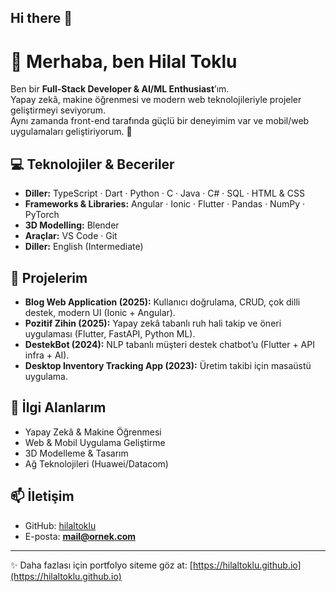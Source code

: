 ## Hi there 👋

<!--
**hilaltoklu/hilaltoklu** is a ✨ _special_ ✨ repository because its `README.md` (this file) appears on your GitHub profile.

Here are some ideas to get you started:

- 🔭 I’m currently working on ...
- 🌱 I’m currently learning ...
- 👯 I’m looking to collaborate on ...
- 🤔 I’m looking for help with ...
- 💬 Ask me about ...
- 📫 How to reach me: ...
- 😄 Pronouns: ...
- ⚡ Fun fact: ...
-->
# 👋 Merhaba, ben Hilal Toklu

Ben bir **Full-Stack Developer & AI/ML Enthusiast**’ım.  
Yapay zekâ, makine öğrenmesi ve modern web teknolojileriyle projeler geliştirmeyi seviyorum.  
Aynı zamanda front-end tarafında güçlü bir deneyimim var ve mobil/web uygulamaları geliştiriyorum. 🚀

## 💻 Teknolojiler & Beceriler
- **Diller:** TypeScript · Dart · Python · C · Java · C# · SQL · HTML & CSS  
- **Frameworks & Libraries:** Angular · Ionic · Flutter · Pandas · NumPy · PyTorch  
- **3D Modelling:** Blender  
- **Araçlar:** VS Code · Git  
- **Diller:** English (Intermediate)

## 🚀 Projelerim
- **Blog Web Application (2025):** Kullanıcı doğrulama, CRUD, çok dilli destek, modern UI (Ionic + Angular).  
- **Pozitif Zihin (2025):** Yapay zekâ tabanlı ruh hali takip ve öneri uygulaması (Flutter, FastAPI, Python ML).  
- **DestekBot (2024):** NLP tabanlı müşteri destek chatbot’u (Flutter + API infra + AI).  
- **Desktop Inventory Tracking App (2023):** Üretim takibi için masaüstü uygulama.  

## 🌱 İlgi Alanlarım
- Yapay Zekâ & Makine Öğrenmesi  
- Web & Mobil Uygulama Geliştirme  
- 3D Modelleme & Tasarım  
- Ağ Teknolojileri (Huawei/Datacom)  

## 📫 İletişim
- GitHub: [hilaltoklu](https://github.com/hilaltoklu)  
- E-posta: **mail@ornek.com**  

---
✨ Daha fazlası için portfolyo siteme göz at: [https://hilaltoklu.github.io](https://hilaltoklu.github.io)

